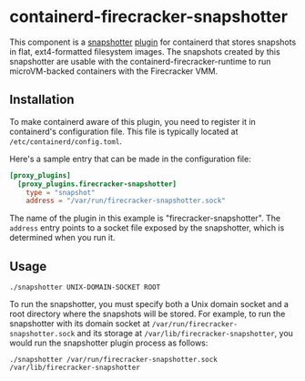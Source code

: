 # containerd-firecracker-snapshotter

This component is a
[snapshotter](https://github.com/containerd/containerd/blob/master/design/snapshots.md)
[plugin](https://github.com/containerd/containerd/blob/master/PLUGINS.md) for
containerd that stores snapshots in flat, ext4-formatted filesystem images.
The snapshots created by this snapshotter are usable with the
containerd-firecracker-runtime to run microVM-backed containers with the
Firecracker VMM.

## Installation

To make containerd aware of this plugin, you need to register it in
containerd's configuration file.  This file is typically located at
`/etc/containerd/config.toml`.

Here's a sample entry that can be made in the configuration file:

```toml
[proxy_plugins]
  [proxy_plugins.firecracker-snapshotter]
    type = "snapshot"
    address = "/var/run/firecracker-snapshotter.sock"
```

The name of the plugin in this example is "firecracker-snapshotter".  The
`address` entry points to a socket file exposed by the snapshotter, which is
determined when you run it.

## Usage

```
./snapshotter UNIX-DOMAIN-SOCKET ROOT
```

To run the snapshotter, you must specify both a Unix domain socket and a root
directory where the snapshots will be stored.  For example, to run the
snapshotter with its domain socket at `/var/run/firecracker-snapshotter.sock`
and its storage at `/var/lib/firecracker-snapshotter`, you would run the
snapshotter plugin process as follows:

```
./snapshotter /var/run/firecracker-snapshotter.sock /var/lib/firecracker-snapshotter
```

